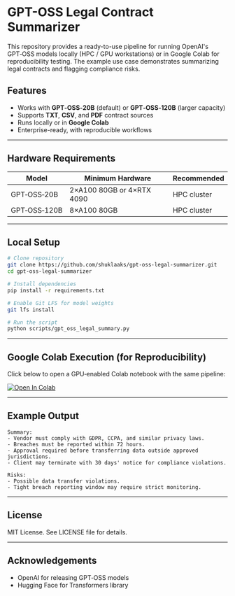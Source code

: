 # GPT-OSS Legal Contract Summarizer

This repository provides a ready-to-use pipeline for running OpenAI's GPT‑OSS models locally (HPC / GPU workstations) or in Google Colab for reproducibility testing. The example use case demonstrates summarizing legal contracts and flagging compliance risks.

## Features
- Works with **GPT‑OSS‑20B** (default) or **GPT‑OSS‑120B** (larger capacity)
- Supports **TXT**, **CSV**, and **PDF** contract sources
- Runs locally or in **Google Colab**
- Enterprise-ready, with reproducible workflows

---

## Hardware Requirements

| Model         | Minimum Hardware                   | Recommended |
|---------------|------------------------------------|-------------|
| GPT‑OSS‑20B   | 2×A100 80GB or 4×RTX 4090           | HPC cluster |
| GPT‑OSS‑120B  | 8×A100 80GB                         | HPC cluster |

---

## Local Setup

```bash
# Clone repository
git clone https://github.com/shuklaaks/gpt-oss-legal-summarizer.git
cd gpt-oss-legal-summarizer

# Install dependencies
pip install -r requirements.txt

# Enable Git LFS for model weights
git lfs install

# Run the script
python scripts/gpt_oss_legal_summary.py
```

---

## Google Colab Execution (for Reproducibility)
Click below to open a GPU‑enabled Colab notebook with the same pipeline:

[![Open In Colab](https://colab.research.google.com/assets/colab-badge.svg)](
https://colab.research.google.com/github/shuklaaks/gpt-oss-legal-summarizer/blob/main/notebooks/gpt_oss_legal_summary.ipynb)

---

## Example Output
```
Summary:
- Vendor must comply with GDPR, CCPA, and similar privacy laws.
- Breaches must be reported within 72 hours.
- Approval required before transferring data outside approved jurisdictions.
- Client may terminate with 30 days' notice for compliance violations.

Risks:
- Possible data transfer violations.
- Tight breach reporting window may require strict monitoring.
```

---

## License
MIT License. See LICENSE file for details.

---

## Acknowledgements
- OpenAI for releasing GPT‑OSS models
- Hugging Face for Transformers library
